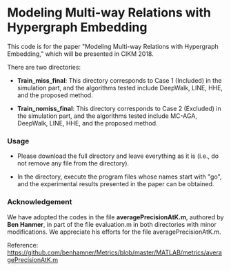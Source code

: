 # Modeling Multi-way Relations with Hypergraph Embedding
This code is for the paper "Modeling Multi-way Relations with Hypergraph Embedding," which will be presented in CIKM 2018.

There are two directories:

* **Train_miss_final**: This directory corresponds to Case 1 (Included) in the simulation part, and the algorithms tested include DeepWalk, LINE, HHE, and the proposed method.

* **Train_nomiss_final**: This directory corresponds to Case 2 (Excluded) in the simulation part, and the algorithms tested include MC-AGA, DeepWalk, LINE, HHE, and the proposed method.

### Usage

* Please download the full directory and leave everything as it is (i.e., do not remove any file from the directory).

* In the directory, execute the program files whose names start with "go", and the experimental results presented in the paper can be obtained.

### Acknowledgement
We have adopted the codes in the file **averagePrecisionAtK.m**, authored by **Ben Hanmer**, in part of the file evaluation.m in both directories with minor modifications. We appreciate his efforts for the file averagePrecisionAtK.m.

Reference: https://github.com/benhamner/Metrics/blob/master/MATLAB/metrics/averagePrecisionAtK.m
